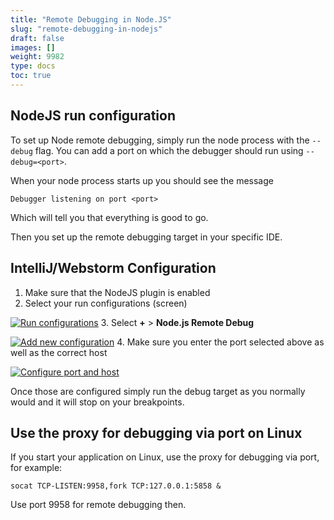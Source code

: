 ```yaml
---
title: "Remote Debugging in Node.JS"
slug: "remote-debugging-in-nodejs"
draft: false
images: []
weight: 9982
type: docs
toc: true
---
```


## NodeJS run configuration
To set up Node remote debugging, simply run the node process with the `--debug` flag. You can add a port on which the debugger should run using `--debug=<port>`.

When your node process starts up you should see the message

    Debugger listening on port <port>

Which will tell you that everything is good to go.

Then you set up the remote debugging target in your specific IDE.

## IntelliJ/Webstorm Configuration

1. Make sure that the NodeJS plugin is enabled
1. Select your run configurations (screen)

[![Run configurations][1]][1]
3. Select **+** > **Node.js Remote Debug**

[![Add new configuration][2]][2]
4. Make sure you enter the port selected above as well as the correct host

[![Configure port and host][3]][3]

Once those are configured simply run the debug target as you normally would and it will stop on your breakpoints.

  [1]: http://i.stack.imgur.com/74hst.png
  [2]: http://i.stack.imgur.com/MVlrq.png
  [3]: http://i.stack.imgur.com/x7Hbu.png

## Use the proxy for debugging via port on Linux
If you start your application on Linux, use the proxy for debugging via port, for example:

    socat TCP-LISTEN:9958,fork TCP:127.0.0.1:5858 &

Use port 9958 for remote debugging then.

